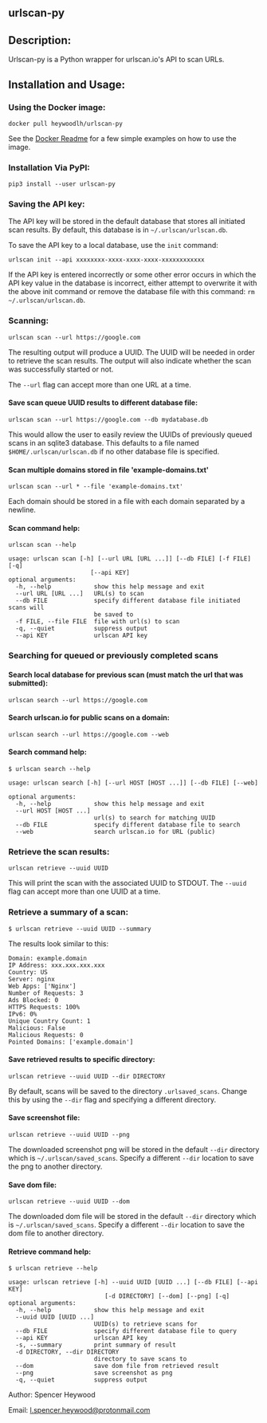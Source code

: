 ## urlscan-py

## Description:

Urlscan-py is a Python wrapper for urlscan.io's API to scan URLs.


## Installation and Usage:

### Using the Docker image:

`docker pull heywoodlh/urlscan-py`

See the [Docker Readme](https://github.com/heywoodlh/urlscan-py/blob/master/docker/README.md) for a few simple examples on how to use the image.


### Installation Via PyPI:

`pip3 install --user urlscan-py`


### Saving the API key:

The API key will be stored in the default database that stores all initiated scan results. By default, this database is in `~/.urlscan/urlscan.db`.

To save the API key to a local database, use the `init` command:

`urlscan init --api xxxxxxxx-xxxx-xxxx-xxxx-xxxxxxxxxxxx`

If the API key is entered incorrectly or some other error occurs in which the API key value in the database is incorrect, either attempt to overwrite it with the above init command or remove the database file with this command: `rm ~/.urlscan/urlscan.db`.


### Scanning:

`urlscan scan --url https://google.com`

The resulting output will produce a UUID. The UUID will be needed in order to retrieve the scan results. The output will also indicate whether the scan was successfully started or not.

The `--url` flag can accept more than one URL at a time.


#### Save scan queue UUID results to different database file:

`urlscan scan --url https://google.com --db mydatabase.db`

This would allow the user to easily review the UUIDs of previously queued scans in an sqlite3 database. This defaults to a file named `$HOME/.urlscan/urlscan.db` if no other database file is specified.


#### Scan multiple domains stored in file 'example-domains.txt'

`urlscan scan --url * --file 'example-domains.txt'`

Each domain should be stored in a file with each domain separated by a newline.


#### Scan command help:

```
urlscan scan --help

usage: urlscan scan [-h] [--url URL [URL ...]] [--db FILE] [-f FILE] [-q]
                       [--api KEY]
optional arguments:
  -h, --help            show this help message and exit
  --url URL [URL ...]   URL(s) to scan
  --db FILE             specify different database file initiated scans will
                        be saved to
  -f FILE, --file FILE  file with url(s) to scan
  -q, --quiet           suppress output
  --api KEY             urlscan API key

```

### Searching for queued or previously completed scans

#### Search local database for previous scan (must match the url that was submitted):

`urlscan search --url https://google.com`


#### Search urlscan.io for public scans on a domain:

`urlscan search --url https://google.com --web`


#### Search command help:

```
$ urlscan search --help

usage: urlscan search [-h] [--url HOST [HOST ...]] [--db FILE] [--web]

optional arguments:
  -h, --help            show this help message and exit
  --url HOST [HOST ...]
                        url(s) to search for matching UUID
  --db FILE             specify different database file to search
  --web                 search urlscan.io for URL (public)
```


### Retrieve the scan results:

`urlscan retrieve --uuid UUID`

This will print the scan with the associated UUID to STDOUT. The `--uuid` flag can accept more than one UUID at a time.


### Retrieve a summary of a scan:

`$ urlscan retrieve --uuid UUID --summary`

The results look similar to this:

```
Domain: example.domain
IP Address: xxx.xxx.xxx.xxx
Country: US
Server: nginx
Web Apps: ['Nginx']
Number of Requests: 3
Ads Blocked: 0
HTTPS Requests: 100%
IPv6: 0%
Unique Country Count: 1
Malicious: False
Malicious Requests: 0
Pointed Domains: ['example.domain']
```




#### Save retrieved results to specific directory:

`urlscan retrieve --uuid UUID --dir DIRECTORY`

By default, scans will be saved to the directory `.urlsaved_scans`. Change this by using the `--dir` flag and specifying a different directory.


#### Save screenshot file:

`urlscan retrieve --uuid UUID --png`

The downloaded screenshot png will be stored in the default `--dir` directory which is `~/.urlscan/saved_scans`. Specify a different `--dir` location to save the png to another directory.


#### Save dom file:

`urlscan retrieve --uuid UUID --dom`

The downloaded dom file will be stored in the default `--dir` directory which is `~/.urlscan/saved_scans`. Specify a different `--dir` location to save the dom file to another directory.



#### Retrieve command help:

```
$ urlscan retrieve --help

usage: urlscan retrieve [-h] --uuid UUID [UUID ...] [--db FILE] [--api KEY]
                           [-d DIRECTORY] [--dom] [--png] [-q]
optional arguments:
  -h, --help            show this help message and exit
  --uuid UUID [UUID ...]
                        UUID(s) to retrieve scans for
  --db FILE             specify different database file to query
  --api KEY             urlscan API key
  -s, --summary         print summary of result
  -d DIRECTORY, --dir DIRECTORY
                        directory to save scans to
  --dom                 save dom file from retrieved result
  --png                 save screenshot as png
  -q, --quiet           suppress output

```



Author: Spencer Heywood

Email: l.spencer.heywood@protonmail.com
